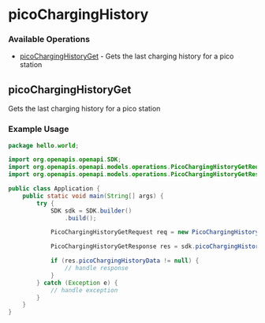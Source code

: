 # picoChargingHistory

### Available Operations

* [picoChargingHistoryGet](#picocharginghistoryget) - Gets the last charging history for a pico station

## picoChargingHistoryGet

Gets the last charging history for a pico station

### Example Usage

```java
package hello.world;

import org.openapis.openapi.SDK;
import org.openapis.openapi.models.operations.PicoChargingHistoryGetRequest;
import org.openapis.openapi.models.operations.PicoChargingHistoryGetResponse;

public class Application {
    public static void main(String[] args) {
        try {
            SDK sdk = SDK.builder()
                .build();

            PicoChargingHistoryGetRequest req = new PicoChargingHistoryGetRequest("consequatur");            

            PicoChargingHistoryGetResponse res = sdk.picoChargingHistory.picoChargingHistoryGet(req);

            if (res.picoChargingHistoryData != null) {
                // handle response
            }
        } catch (Exception e) {
            // handle exception
        }
    }
}
```
